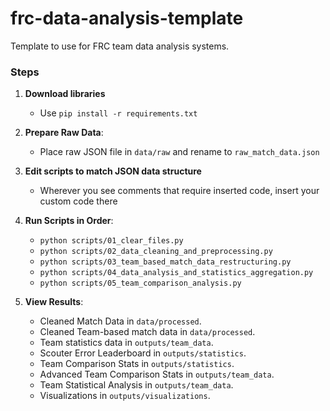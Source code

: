 # frc-data-analysis-template

Template to use for FRC team data analysis systems.

### Steps

1. **Download libraries**
   - Use `pip install -r requirements.txt`

2. **Prepare Raw Data**:
   - Place raw JSON file in `data/raw` and rename to `raw_match_data.json`

3. **Edit scripts to match JSON data structure**
   - Wherever you see comments that require inserted code, insert your custom code there

4. **Run Scripts in Order**:
   - `python scripts/01_clear_files.py`
   - `python scripts/02_data_cleaning_and_preprocessing.py`
   - `python scripts/03_team_based_match_data_restructuring.py`
   - `python scripts/04_data_analysis_and_statistics_aggregation.py`
   - `python scripts/05_team_comparison_analysis.py`

4. **View Results**:
   - Cleaned Match Data in `data/processed`.
   - Cleaned Team-based match data in `data/processed`.
   - Team statistics data in `outputs/team_data`.
   - Scouter Error Leaderboard in `outputs/statistics`.
   - Team Comparison Stats in `outputs/statistics`.
   - Advanced Team Comparison Stats in `outputs/team_data`.
   - Team Statistical Analysis in `outputs/team_data`.
   - Visualizations in `outputs/visualizations`.
